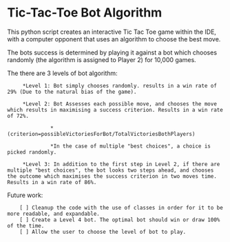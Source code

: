 # Tic-Tac-Toe Bot Algorithm

This python script creates an interactive Tic Tac Toe game within the IDE, with a computer opponent that uses an algorithm to choose the best move.

The bots success is determined by playing it against a bot which chooses randomly (the algorithm is assigned to Player 2) for 10,000 games.

The there are 3 levels of bot algorithm:

         *Level 1: Bot simply chooses randomly. results in a win rate of 29% (Due to the natural bias of the game).
         
         *Level 2: Bot Assesses each possible move, and chooses the move which results in maximising a success criterion. Results in a win rate of 72%.
         
                  *(criterion=possibleVictoriesForBot/TotalVictoriesBothPlayers)
                  
                  *In the case of multiple "best choices", a choice is picked randomly.
                  
         *Level 3: In addition to the first step in Level 2, if there are multiple "best choices", the bot looks two steps ahead, and chooses the outcome which maximises the success criterion in two moves time. Results in a win rate of 86%.



Future work:

        [ ] Cleanup the code with the use of classes in order for it to be more readable, and expandable.
        [ ] Create a Level 4 bot. The optimal bot should win or draw 100% of the time.
        [ ] Allow the user to choose the level of bot to play.
